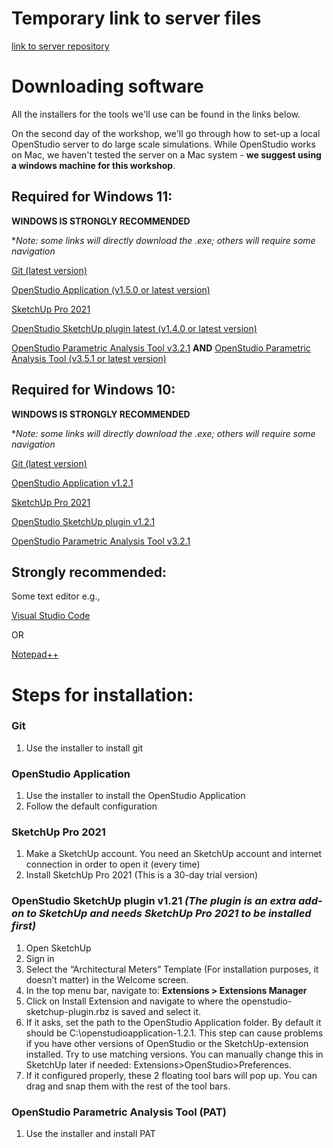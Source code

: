 # Temporary link to server files
[link to server repository](https://github.com/edwardv720/openstudio_measures)


# Downloading software
All the installers for the tools we'll use can be found in the links below. 

On the second day of the workshop, we'll go through how to set-up a local OpenStudio server to do large scale simulations. While OpenStudio works on Mac, we haven't tested the server on a Mac system - **we suggest using a windows machine for this workshop**. 

## Required for Windows 11:
**WINDOWS IS STRONGLY RECOMMENDED**

**Note: some links will directly download the .exe; others will require some navigation*

[Git (latest version)](https://git-scm.com/download/win )

[OpenStudio Application (v1.5.0 or latest version)](https://github.com/openstudiocoalition/OpenStudioApplication/releases/tag/v1.5.0)

[SketchUp Pro 2021](https://help.sketchup.com/en/downloading-older-versions )

[OpenStudio SketchUp plugin latest (v1.4.0  or latest version)](https://github.com/openstudiocoalition/openstudio-sketchup-plugin/releases/tag/v1.4.0)


[OpenStudio Parametric Analysis Tool v3.2.1](https://github.com/NREL/OpenStudio-PAT/releases/download/v3.2.1/ParametricAnalysisTool-3.2.1-Windows.exe)
**AND**
[OpenStudio Parametric Analysis Tool (v3.5.1 or latest version)](https://github.com/NREL/OpenStudio-PAT/releases/tag/v3.5.1)

## Required for Windows 10:
**WINDOWS IS STRONGLY RECOMMENDED**


**Note: some links will directly download the .exe; others will require some navigation*

[Git (latest version)](https://git-scm.com/download/win )
  
[OpenStudio Application v1.2.1](https://github.com/openstudiocoalition/OpenStudioApplication/releases/download/v1.2.1/OpenStudioApplication-1.2.1+29888f9a87-Windows.exe)

[SketchUp Pro 2021](https://help.sketchup.com/en/downloading-older-versions )

[OpenStudio SketchUp plugin v1.2.1](https://github.com/openstudiocoalition/openstudio-sketchup-plugin/releases/download/v1.2.1/openstudio-sketchup-plugin.rbz)

[OpenStudio Parametric Analysis Tool v3.2.1](https://github.com/NREL/OpenStudio-PAT/releases/download/v3.2.1/ParametricAnalysisTool-3.2.1-Windows.exe)

## Strongly recommended: 
Some text editor e.g.,

[Visual Studio Code](https://code.visualstudio.com/docs/?dv=win)

OR

[Notepad++](https://notepad-plus-plus.org/downloads/)


# Steps for installation:
### Git
1.	Use the installer to install git

### OpenStudio Application
1.	Use the installer to install the OpenStudio Application
2.	Follow the default configuration

### SketchUp Pro 2021
1.	Make a SketchUp account. You need an SketchUp account and internet connection in order to open it (every time) 
2.	Install SketchUp Pro 2021 (This is a 30-day trial version)

### OpenStudio SketchUp plugin v1.21 *(The plugin is an extra add-on to SketchUp and needs SketchUp Pro 2021 to be installed first)*
1.	Open SketchUp
2.	Sign in
3.	Select the “Architectural Meters” Template (For installation purposes, it doesn’t matter) in the Welcome screen.
4.	In the top menu bar, navigate to: **Extensions > Extensions Manager**
5.	Click on Install Extension and navigate to where the openstudio-sketchup-plugin.rbz is saved and select it.
6.	If it asks, set the path to the OpenStudio Application folder. By default it should be C:\openstudioapplication-1.2.1. This step can cause problems if you have other versions of OpenStudio or the SketchUp-extension installed. Try to use matching versions. You can manually change this in SketchUp later if needed: Extensions>OpenStudio>Preferences.
7.	If it configured properly, these 2 floating tool bars will pop up. You can drag and snap them with the rest of the tool bars.
 
### OpenStudio Parametric Analysis Tool (PAT)
1.	Use the installer and install PAT
